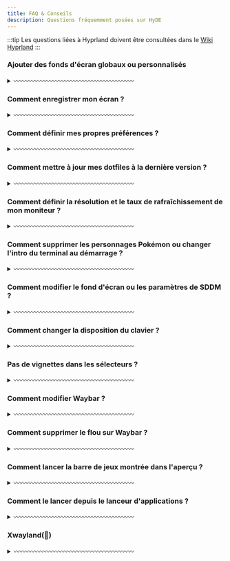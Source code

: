 ```yaml
---
title: FAQ & Conseils
description: Questions fréquemment posées sur HyDE
---
```


:::tip
Les questions liées à Hyprland doivent être consultées dans le [Wiki Hyprland](https://wiki.hyprland.org)
:::

### Ajouter des fonds d'écran globaux ou personnalisés

<details>
<summary>〰️〰️〰️〰️〰️〰️〰️〰️〰️〰️〰️〰️〰️〰️〰️〰️〰️〰️〰️〰️</summary>

#### Fonds d'écran globaux

Les fonds d'écran globaux seront affichés dans le sélecteur pour tous les thèmes.

Dans votre `xdg_config/hyde/config.toml`, ajoutez ceci.

```toml
[wallpaper]
custom_paths = [
    "$XDG_PICTURES_DIR",
    "/chemin/vers/beaux/fonds/écran",
] # Liste des chemins pour chercher les fonds d'écran

```

#### Fonds d'écran personnalisés par thème

##### Option 1 : Interface graphique

Utilisation de `dolphin` pour sélectionner un ou plusieurs fonds d'écran pour un thème

![image](https://github.com/user-attachments/assets/a72458fc-da94-45e4-8dd4-dba48b910e82)

1. Sélectionnez l'image
2. Clic droit et survolez, "Définir comme fond d'écran"
3. Choisissez un thème de destination

##### Option 2 : Ligne de commande

Les fonds d'écran personnalisés sont ajoutés par thème.

1. Ajoutez un fond d'écran dans `~/.config/hyde/themes/Theme-Name/wallpapers/*`.
2. Puis exécutez `hyde-shell reload`

---

---

</details>

### Comment enregistrer mon écran ?

<details>
<summary>〰️〰️〰️〰️〰️〰️〰️〰️〰️〰️〰️〰️〰️〰️〰️〰️〰️〰️〰️〰️</summary>

Vous pouvez enregistrer votre écran en utilisant les packages d'enregistrement basés sur wayland suivants.

`wl-screenrec`

`wf-recorder`

`kooha`

`obs`

</details>

### Comment définir mes propres préférences ?

<details>
<summary>〰️〰️〰️〰️〰️〰️〰️〰️〰️〰️〰️〰️〰️〰️〰️〰️〰️〰️〰️〰️</summary>

Vous pouvez définir vos préférences Hyprland dans `xdg_config/hypr/userprefs.conf`. Ces paramètres sont conservés même lors de la mise à jour du dépôt.

Voir `Configuration` > `Hyprland` pour apprendre comment nous structurons les configurations Hyprland.

</details>

### Comment mettre à jour mes dotfiles à la dernière version ?

<details>
<summary>〰️〰️〰️〰️〰️〰️〰️〰️〰️〰️〰️〰️〰️〰️〰️〰️〰️〰️〰️〰️</summary>

```sh
cd ~/HyDE/Scripts
git pull
./install.sh -r
```

Voir `Ressources` > `Restaurer la Configuration` pour comprendre comment cela fonctionne

</details>

### Comment définir la résolution et le taux de rafraîchissement de mon moniteur ?

<details>
<summary>〰️〰️〰️〰️〰️〰️〰️〰️〰️〰️〰️〰️〰️〰️〰️〰️〰️〰️〰️〰️</summary>

Vous pouvez définir la résolution et le taux de rafraîchissement du moniteur dans `~/.config/hypr/monitors.conf`

`monitor = DP-1,2560x1440@144,0x0, 1` >> Le @ définit le taux de rafraîchissement

C'est une question "comment faire avec hyprland", consultez toujours leur wiki, https://wiki.hyprland.org/Configuring/Monitors/

</details>

### Comment supprimer les personnages Pokémon ou changer l'intro du terminal au démarrage ?

<details>
<summary>〰️〰️〰️〰️〰️〰️〰️〰️〰️〰️〰️〰️〰️〰️〰️〰️〰️〰️〰️〰️</summary>

Vous devez modifier le fichier `.hyde.zshrc` dans votre répertoire personnel à `~/.hyde.zshrc`

1. Modifiez `~/.hyde.zshrc`
2. Ajoutez un # à la ligne 158 où se trouve pokego --no-title -r 1,3,6
3. Sauvegardez

</details>

### Comment modifier le fond d'écran ou les paramètres de SDDM ?

<details>
<summary>〰️〰️〰️〰️〰️〰️〰️〰️〰️〰️〰️〰️〰️〰️〰️〰️〰️〰️〰️〰️</summary>

- Changer le fond d'écran
  Vous devez exécuter manuellement le script `~/.config/hypr/sddmwall.sh` sur le fond d'écran que vous souhaitez pour l'écran de connexion, vous pouvez sélectionner le fond d'écran depuis les thèmes et vous assurer qu'il s'agit du fond d'écran swww actuel.
- Changer les paramètres SDDM
  (couleurs, arrière-plan, format de date, police) peuvent être configurés dans `/usr/share/sddm/themes/corners/theme.conf`

Si vous souhaitez modifier la structure, vous devrez modifier les fichiers qml dans /usr/share/sddm/themes/corners/components

</details>

### Comment changer la disposition du clavier ?

<details>
<summary>〰️〰️〰️〰️〰️〰️〰️〰️〰️〰️〰️〰️〰️〰️〰️〰️〰️〰️〰️〰️</summary>

Lisez d'abord ceci : https://wiki.hyprland.org/Configuring/Variables/#input

Dans HyDE, nous avons le fichier `~/.config/hypr/userprefs.conf`, ajoutez la configuration là-bas.

```
input {
  kb_layout = us,de
}
```

Utilisez `SUPER` + `K` pour basculer entre les dispositions.

</details>

### Pas de vignettes dans les sélecteurs ?

<details>
<summary>〰️〰️〰️〰️〰️〰️〰️〰️〰️〰️〰️〰️〰️〰️〰️〰️〰️〰️〰️〰️</summary>

Si vos vignettes ne se chargent pas, essayez de reconstruire votre cache de fonds d'écran.

`swwwallcache.sh`

</details>

### Comment modifier Waybar ?

<details>
<summary>〰️〰️〰️〰️〰️〰️〰️〰️〰️〰️〰️〰️〰️〰️〰️〰️〰️〰️〰️〰️</summary>

Vous pouvez définir vos modules requis dans ce fichier - `~/.config/waybar/config.ctl`

Consultez la documentation de personnalisation ici dans le Wiki. [Waybar](https://github.com/Alexays/Waybar/wiki)

</details>

### Comment supprimer le flou sur Waybar ?

<details>
<summary>〰️〰️〰️〰️〰️〰️〰️〰️〰️〰️〰️〰️〰️〰️〰️〰️〰️〰️〰️〰️</summary>

Vous pouvez supprimer le flou sur Waybar en supprimant blurls = waybar dans le répertoire des thèmes en commentant la ligne à la fin de chaque fichier `theme.conf`.
Répertoire des thèmes : `~/.config/hypr/themes/`

</details>

### Comment lancer la barre de jeux montrée dans l'aperçu ?

<details>
<summary>〰️〰️〰️〰️〰️〰️〰️〰️〰️〰️〰️〰️〰️〰️〰️〰️〰️〰️〰️〰️</summary>

Vous aurez besoin d'un jeu Steam ou d'une bibliothèque Lutris installée, puis exécutez :

`~/.config/hypr/scripts/gamelauncher.sh <n>` # où n est le style [1-4]

</details>

### Comment le lancer depuis le lanceur d'applications ?

<details>
<summary>〰️〰️〰️〰️〰️〰️〰️〰️〰️〰️〰️〰️〰️〰️〰️〰️〰️〰️〰️〰️</summary>

Trouvez l'entrée .desktop en utilisant cette commande utile find /usr/share/applications -name '\*code.desktop' image
Vous devez copier puis modifier l'entrée .desktop de chaque application dans `~/.local/share/applications/`
Trouvez la partie Exec = puis ajoutez les flags
image

> 📢 N'oubliez pas, si vous souhaitez modifier ou créer un fichier .desktop, c'est une bonne pratique de le placer dans ~/.local/share/applications/ pour éviter de modifier les fichiers système. Cela garantit que vos modifications sont spécifiques à l'utilisateur et ne nécessitent pas de privilèges administratifs

Voici le [wiki](https://wiki.archlinux.org/title/Desktop_entries) sur la façon de gérer les entrées .desktop.

</details>

### Xwayland(👹)

<details>
<summary>〰️〰️〰️〰️〰️〰️〰️〰️〰️〰️〰️〰️〰️〰️〰️〰️〰️〰️〰️〰️</summary>

Veuillez consulter le wiki Hyprland pour l'explication.

[XWayland](https://wiki.hyprland.org/Configuring/XWayland/)
Notez que si l'application ne prend pas en charge Wayland, HyDE, Hyprland et Wayland lui-même n'ont pas le pouvoir de résoudre magiquement le problème ! Ne signalez pas cela comme un problème, essayez plutôt d'ouvrir des questions sur le [panneau de discussion](https://github.com/HyDE-Project/Hyde-cli) pour obtenir de l'aide.

Problèmes connus

- Quelques problèmes de mise à l'échelle avec les configurations rofi, car elles sont créées en fonction de mon affichage ultralarge (21:9).
- Verrouillage d'écran aléatoire, voir https://github.com/swaywm/sway/issues/7046
- Le lancement de rofi depuis Waybar interrompt l'entrée de la souris (ajout d'un sleep 0.1 comme solution), voir https://github.com/Alexays/Waybar/issues/1850
- Les applications Flatpak QT ne suivent pas le thème système

</details> 